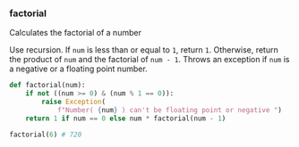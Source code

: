 ### factorial

Calculates the factorial of a number

Use recursion. If `num` is less than or equal to `1`, return `1`. Otherwise, return the product of `num` and the factorial of `num - 1`. Throws an exception if `num` is a negative or a floating point number.

```python
def factorial(num):
    if not ((num >= 0) & (num % 1 == 0)):
        raise Exception(
            f"Number( {num} ) can't be floating point or negative ")
    return 1 if num == 0 else num * factorial(num - 1)
```
``` python
factorial(6) # 720
```
